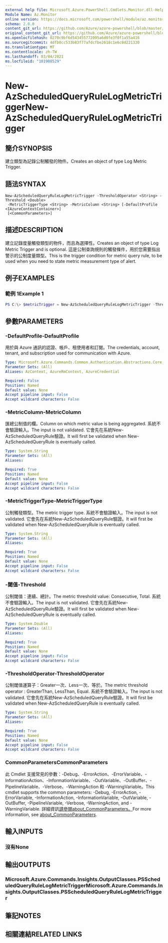 ```yaml
---
external help file: Microsoft.Azure.PowerShell.Cmdlets.Monitor.dll-Help.xml
Module Name: Az.Monitor
online version: https://docs.microsoft.com/powershell/module/az.monitor/new-azscheduledqueryrulelogmetrictrigger
schema: 2.0.0
content_git_url: https://github.com/Azure/azure-powershell/blob/master/src/Monitor/Monitor/help/New-AzScheduledQueryRuleLogMetricTrigger.md
original_content_git_url: https://github.com/Azure/azure-powershell/blob/master/src/Monitor/Monitor/help/New-AzScheduledQueryRuleLogMetricTrigger.md
ms.openlocfilehash: 0270c9bf6d543455772095a6d0fe3f0f1a55a416
ms.sourcegitcommit: 4dfb0cc533b83f77afdcfbe2618c1e6c8d221330
ms.translationtype: MT
ms.contentlocale: zh-TW
ms.lasthandoff: 03/04/2021
ms.locfileid: "101908529"
---
```

# <span data-ttu-id="960c3-101">New-AzScheduledQueryRuleLogMetricTrigger</span><span class="sxs-lookup"><span data-stu-id="960c3-101">New-AzScheduledQueryRuleLogMetricTrigger</span></span>

## <span data-ttu-id="960c3-102">簡介</span><span class="sxs-lookup"><span data-stu-id="960c3-102">SYNOPSIS</span></span>
<span data-ttu-id="960c3-103">建立類型為記錄公制觸發的物件。</span><span class="sxs-lookup"><span data-stu-id="960c3-103">Creates an object of type Log Metric Trigger.</span></span>

## <span data-ttu-id="960c3-104">語法</span><span class="sxs-lookup"><span data-stu-id="960c3-104">SYNTAX</span></span>

```
New-AzScheduledQueryRuleLogMetricTrigger -ThresholdOperator <String> -Threshold <Double>
 -MetricTriggerType <String> -MetricColumn <String> [-DefaultProfile <IAzureContextContainer>]
 [<CommonParameters>]
```

## <span data-ttu-id="960c3-105">描述</span><span class="sxs-lookup"><span data-stu-id="960c3-105">DESCRIPTION</span></span>
<span data-ttu-id="960c3-106">建立記錄度量觸發類型的物件，而且為選擇性。</span><span class="sxs-lookup"><span data-stu-id="960c3-106">Creates an object of type Log Metric Trigger and is optional.</span></span>
<span data-ttu-id="960c3-107">這是公制查詢規則的觸發條件，用於您需要指出警示的公制度量類型。</span><span class="sxs-lookup"><span data-stu-id="960c3-107">This is the trigger condition for metric query rule, to be used when you need to state metric measurement type of alert.</span></span>

## <span data-ttu-id="960c3-108">例子</span><span class="sxs-lookup"><span data-stu-id="960c3-108">EXAMPLES</span></span>

### <span data-ttu-id="960c3-109">範例 1</span><span class="sxs-lookup"><span data-stu-id="960c3-109">Example 1</span></span>
```powershell
PS C:\> $metricTrigger = New-AzScheduledQueryRuleLogMetricTrigger -ThresholdOperator "GreaterThan" -Threshold 5 -MetricTriggerType "Consecutive" -MetricColumn "Computer"
```

## <span data-ttu-id="960c3-110">參數</span><span class="sxs-lookup"><span data-stu-id="960c3-110">PARAMETERS</span></span>

### <span data-ttu-id="960c3-111">-DefaultProfile</span><span class="sxs-lookup"><span data-stu-id="960c3-111">-DefaultProfile</span></span>
<span data-ttu-id="960c3-112">用於與 Azure 通訊的認證、帳戶、租使用者和訂閱。</span><span class="sxs-lookup"><span data-stu-id="960c3-112">The credentials, account, tenant, and subscription used for communication with Azure.</span></span>

```yaml
Type: Microsoft.Azure.Commands.Common.Authentication.Abstractions.Core.IAzureContextContainer
Parameter Sets: (All)
Aliases: AzContext, AzureRmContext, AzureCredential

Required: False
Position: Named
Default value: None
Accept pipeline input: False
Accept wildcard characters: False
```

### <span data-ttu-id="960c3-113">-MetricColumn</span><span class="sxs-lookup"><span data-stu-id="960c3-113">-MetricColumn</span></span>
<span data-ttu-id="960c3-114">匯總公制值的欄。</span><span class="sxs-lookup"><span data-stu-id="960c3-114">Column on which metric value is being aggregated.</span></span>
<span data-ttu-id="960c3-115">系統不會驗證輸入。</span><span class="sxs-lookup"><span data-stu-id="960c3-115">The input is not validated.</span></span> <span data-ttu-id="960c3-116">它會先在系統New-AzScheduledQueryRule驗證。</span><span class="sxs-lookup"><span data-stu-id="960c3-116">It will first be validated when New-AzScheduledQueryRule is eventually called.</span></span>

```yaml
Type: System.String
Parameter Sets: (All)
Aliases:

Required: True
Position: Named
Default value: None
Accept pipeline input: False
Accept wildcard characters: False
```

### <span data-ttu-id="960c3-117">-MetricTriggerType</span><span class="sxs-lookup"><span data-stu-id="960c3-117">-MetricTriggerType</span></span>
<span data-ttu-id="960c3-118">公制觸發類型。</span><span class="sxs-lookup"><span data-stu-id="960c3-118">The metric trigger type.</span></span>
<span data-ttu-id="960c3-119">系統不會驗證輸入。</span><span class="sxs-lookup"><span data-stu-id="960c3-119">The input is not validated.</span></span> <span data-ttu-id="960c3-120">它會先在系統New-AzScheduledQueryRule驗證。</span><span class="sxs-lookup"><span data-stu-id="960c3-120">It will first be validated when New-AzScheduledQueryRule is eventually called.</span></span>

```yaml
Type: System.String
Parameter Sets: (All)
Aliases:

Required: True
Position: Named
Default value: None
Accept pipeline input: False
Accept wildcard characters: False
```

### <span data-ttu-id="960c3-121">-閾值</span><span class="sxs-lookup"><span data-stu-id="960c3-121">-Threshold</span></span>
<span data-ttu-id="960c3-122">公制閾值：連續、總計。</span><span class="sxs-lookup"><span data-stu-id="960c3-122">The metric threshold value: Consecutive, Total.</span></span>
<span data-ttu-id="960c3-123">系統不會驗證輸入。</span><span class="sxs-lookup"><span data-stu-id="960c3-123">The input is not validated.</span></span> <span data-ttu-id="960c3-124">它會先在系統New-AzScheduledQueryRule驗證。</span><span class="sxs-lookup"><span data-stu-id="960c3-124">It will first be validated when New-AzScheduledQueryRule is eventually called.</span></span>

```yaml
Type: System.Double
Parameter Sets: (All)
Aliases:

Required: True
Position: Named
Default value: None
Accept pipeline input: False
Accept wildcard characters: False
```

### <span data-ttu-id="960c3-125">-ThresholdOperator</span><span class="sxs-lookup"><span data-stu-id="960c3-125">-ThresholdOperator</span></span>
<span data-ttu-id="960c3-126">公制閾值運算子：Greater一次、Less一次、等於。</span><span class="sxs-lookup"><span data-stu-id="960c3-126">The metric threshold operator : GreaterThan, LessThan, Equal.</span></span>
<span data-ttu-id="960c3-127">系統不會驗證輸入。</span><span class="sxs-lookup"><span data-stu-id="960c3-127">The input is not validated.</span></span> <span data-ttu-id="960c3-128">它會先在系統New-AzScheduledQueryRule驗證。</span><span class="sxs-lookup"><span data-stu-id="960c3-128">It will first be validated when New-AzScheduledQueryRule is eventually called.</span></span>

```yaml
Type: System.String
Parameter Sets: (All)
Aliases:

Required: True
Position: Named
Default value: None
Accept pipeline input: False
Accept wildcard characters: False
```

### <span data-ttu-id="960c3-129">CommonParameters</span><span class="sxs-lookup"><span data-stu-id="960c3-129">CommonParameters</span></span>
<span data-ttu-id="960c3-130">此 Cmdlet 支援常見的參數：-Debug、-ErrorAction、-ErrorVariable、-InformationAction、-InformationVariable、-OutVariable、-OutBuffer、-PipelineVariable、-Verbose、-WarningAction 和 -WarningVariable。</span><span class="sxs-lookup"><span data-stu-id="960c3-130">This cmdlet supports the common parameters: -Debug, -ErrorAction, -ErrorVariable, -InformationAction, -InformationVariable, -OutVariable, -OutBuffer, -PipelineVariable, -Verbose, -WarningAction, and -WarningVariable.</span></span> <span data-ttu-id="960c3-131">詳細資訊[請參閱about_CommonParameters。](http://go.microsoft.com/fwlink/?LinkID=113216)</span><span class="sxs-lookup"><span data-stu-id="960c3-131">For more information, see [about_CommonParameters](http://go.microsoft.com/fwlink/?LinkID=113216).</span></span>

## <span data-ttu-id="960c3-132">輸入</span><span class="sxs-lookup"><span data-stu-id="960c3-132">INPUTS</span></span>

### <span data-ttu-id="960c3-133">沒有</span><span class="sxs-lookup"><span data-stu-id="960c3-133">None</span></span>

## <span data-ttu-id="960c3-134">輸出</span><span class="sxs-lookup"><span data-stu-id="960c3-134">OUTPUTS</span></span>

### <span data-ttu-id="960c3-135">Microsoft.Azure.Commands.Insights.OutputClasses.PSScheduledQueryRuleLogMetricTrigger</span><span class="sxs-lookup"><span data-stu-id="960c3-135">Microsoft.Azure.Commands.Insights.OutputClasses.PSScheduledQueryRuleLogMetricTrigger</span></span>

## <span data-ttu-id="960c3-136">筆記</span><span class="sxs-lookup"><span data-stu-id="960c3-136">NOTES</span></span>

## <span data-ttu-id="960c3-137">相關連結</span><span class="sxs-lookup"><span data-stu-id="960c3-137">RELATED LINKS</span></span>
